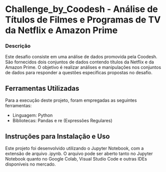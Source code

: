 # Challenge_by_Coodesh - Análise de Títulos de Filmes e Programas de TV da Netflix e Amazon Prime

### Descrição

Este desafio consiste em uma análise de dados promovida pela Coodesh. São fornecidos dois conjuntos de dados contendo títulos da Netflix e da Amazon Prime. O objetivo é realizar análises e manipulações nos conjuntos de dados para responder a questôes específicas propostas no desafio.


## Ferramentas Utilizadas

Para a execução deste projeto, foram empregadas as seguintes ferramentas:
- Linguagem: Python
- Bibliotecas: Pandas e re (Expressões Regulares)


## Instruções para Instalação e Uso

Este projeto foi desenvolvido utilizando o Jupyter Notebook, com a extensão de arquivo .ipynb. O arquivo pode ser aberto tanto no Jupyter Notebook quanto no Google Colab, Visual Studio Code e outras IDEs disponíveis no mercado.
